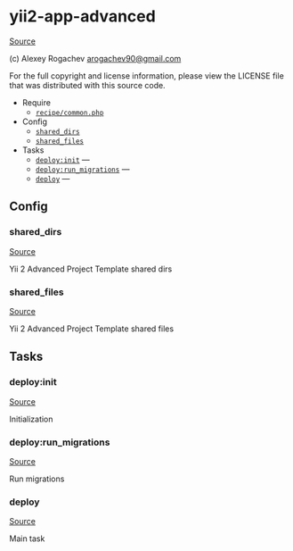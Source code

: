 <!-- DO NOT EDIT THIS FILE! -->
<!-- Instead edit recipe/yii2-app-advanced.php -->
<!-- Then run bin/docgen -->

# yii2-app-advanced

[Source](/recipe/yii2-app-advanced.php)

(c) Alexey Rogachev <arogachev90@gmail.com>

For the full copyright and license information, please view the LICENSE
file that was distributed with this source code.


* Require
  * [`recipe/common.php`](/recipe/common.php)
* Config
  * [`shared_dirs`](#shared_dirs)
  * [`shared_files`](#shared_files)
* Tasks
  * [`deploy:init`](#deploy:init) — 
  * [`deploy:run_migrations`](#deploy:run_migrations) — 
  * [`deploy`](#deploy) — 

## Config
### shared_dirs
[Source](/recipe/yii2-app-advanced.php#L17)

Yii 2 Advanced Project Template shared dirs

### shared_files
[Source](/recipe/yii2-app-advanced.php#L24)

Yii 2 Advanced Project Template shared files


## Tasks
### deploy:init
[Source](/recipe/yii2-app-advanced.php#L38)

Initialization

### deploy:run_migrations
[Source](/recipe/yii2-app-advanced.php#L45)

Run migrations

### deploy
[Source](/recipe/yii2-app-advanced.php#L52)

Main task


